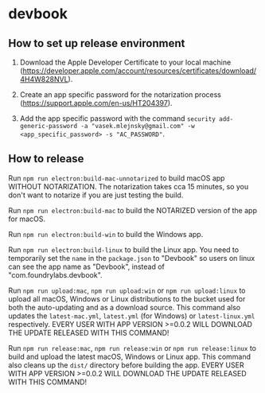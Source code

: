 # devbook

## How to set up release environment

1. Download the Apple Developer Certificate to your local machine (https://developer.apple.com/account/resources/certificates/download/4H4W828NVL).

2. Create an app specific password for the notarization process (https://support.apple.com/en-us/HT204397).

3. Add the app specific password with the command `security add-generic-password -a "vasek.mlejnsky@gmail.com" -w <app_specific_password> -s "AC_PASSWORD"`.

## How to release

Run `npm run electron:build-mac-unnotarized` to build macOS app WITHOUT NOTARIZATION. The notarization takes cca 15 minutes, so you don't want to notarize if you are just testing the build.

Run `npm run electron:build-mac` to build the NOTARIZED version of the app for macOS.

Run `npm run electron:build-win` to build the Windows app.

Run `npm run electron:build-linux` to build the Linux app. You need to temporarily set the `name` in the `package.json` to "Devbook" so users on linux can see the app name as "Devbook", instead of "com.foundrylabs.devbook".

Run `npm run upload:mac`, `npm run upload:win` or `npm run upload:linux` to upload all macOS, Windows or Linux distributions to the bucket used for both the auto-updating and as a download source. This command also updates the `latest-mac.yml`, `latest.yml` (for Windows) or `latest-linux.yml` respectively.
EVERY USER WITH APP VERSION >=0.0.2 WILL DOWNLOAD THE UPDATE RELEASED WITH THIS COMMAND!

Run `npm run release:mac`, `npm run release:win` or `npm run release:linux` to build and upload the latest macOS, Windows or Linux app. This command also cleans up the `dist/` directory before building the app.
EVERY USER WITH APP VERSION >=0.0.2 WILL DOWNLOAD THE UPDATE RELEASED WITH THIS COMMAND!
